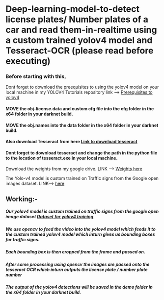 # Deep-learning-model-to-detect license plates/ Number plates of a car and read them-in-realtime using a custom trained yolov4 model and Tesseract-OCR (please read before executing)

### Before starting with this,
Dont forget to download the preequisites to using the yolov4 model on your local machine in my YOLOV4 Tutorials 
repository link --> [Prerequisites to yolov4](https://github.com/GautamKataria/YOLOv4-Tutorials)

#### MOVE the obj-license.data and custom cfg file into the cfg folder in the x64 folder in your darknet build.

#### MOVE the obj.names into the data folder in the x64 folder in your darknet build.

#### Also download Tesseract from here [Link to download tesseract](https://github.com/UB-Mannheim/tesseract/wiki)

#### Dont forget to download tesseract and change the path in the python file to the location of tesseract.exe in your local machine.

Download the weights from my google drive.  LINK --> [Weights here](https://drive.google.com/file/d/1Ld_sv4tDPUISv1rxYE3XjSKJQPvHCiyt/view?usp=sharing)

The Yolo-v4 model is custom trained on Traffic signs from the Google open images dataset. LINK--> [here](https://storage.googleapis.com/openimages/web/visualizer/index.html?set=train&type=detection&c=%2Fm%2F01jfm_)

## Working:-

##### Our yolov4 model is custom trained on traffic signs from the google open image dataset [Dataset for yolov4 training](https://storage.googleapis.com/openimages/web/visualizer/index.html?set=train&type=detection&c=%2Fm%2F01jfm_)
##### We use opencv to feed the video into the yolov4 model which feeds it to the custom trained yolov4 model which inturn gives us bounding boxes for traffic signs.
##### Each bounding box is then cropped from the frame and passed on. 
##### After some processing using opencv the images are passed onto the tesseract OCR which inturn outputs the license plate / number plate  number
##### The output of the yolov4 detections will be saved in the demo folder in the x64 folder in your darknet build.
